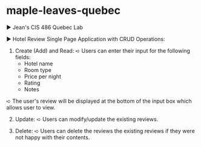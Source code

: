 # maple-leaves-quebec
▶ Jean's CIS 486 Quebec Lab

▶ Hotel Review Single Page Application with CRUD Operations:

1. Create (Add) and Read:
➪ Users can enter their input for the following fields:
    - Hotel name
    - Room type
    - Price per night
    - Rating
    - Notes

➪ The user's review will be displayed at the bottom of the input box which allows user to view.

2. Update:
➪ Users can modify/update the existing reviews. 

3. Delete:
➪ Users can delete the reviews the existing reviews if they were not happy with their contents. 